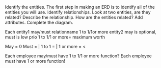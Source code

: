 Identify the entities. The first step in making an ERD is to identify all of the entities you will use.
Identify relationships. Look at two entities, are they related?
Describe the relationship. How are the entities related?
Add attributes.
Complete the diagram.

Each entity1 may/must relationname 1 to 1/1or more entity2
may is optional, must is low prio
1 to 1/1 or more= maximum worth

May = 0
Must = |
1 to 1 = |
1 or more = <

Each employee may/must have 1 to 1/1 or more function?
Each employee must have 1 or more function!

